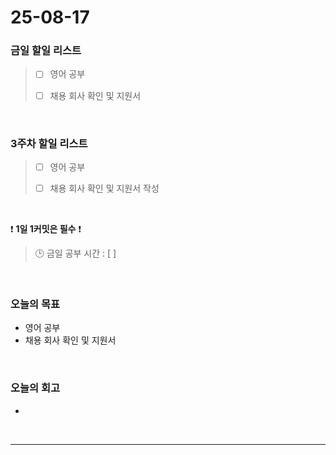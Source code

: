 # 25-08-17

### 금일 할일 리스트
> - [ ] 영어 공부
>
> - [ ] 채용 회사 확인 및 지원서

<br/>

### 3주차 할일 리스트
> - [ ] 영어 공부
>
> - [ ] 채용 회사 확인 및 지원서 작성

<br/>

❗ **1일 1커밋은 필수** ❗

> 🕒 금일 공부 시간 : [  ]

<br/>

### 오늘의 목표
- 영어 공부
- 채용 회사 확인 및 지원서

<br>

### 오늘의 회고
- 


<br/>

---
